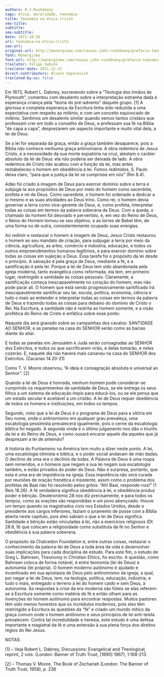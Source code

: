 ```yaml
---
authors: R.J.Rushdoony
tags: ética, moralidade, teonomia
title: Teonomia na ética cristã
seo-title:
subtitle:
seo-subtitle:
date: 1971-10-26
url: teonomia-na-etica-crista
seo-url:
original-url: http://monergismo.com/rousas-john-rushdoony/prefacio-teonomia-na-etica-crista/
font: Monergismo
font-url: http://monergismo.com/rousas-john-rushdoony/prefacio-teonomia-na-etica-crista/
traslator: Felipe Sabino
traslator-date: 2011-12-31
direct-contributors: Alvaro Separovich
traslated-by-us: false
---
```


Em 1872, Robert L. Dabney, escrevendo sobre a “Teologia dos Irmãos de Plymouth”, comentou com desalento sobre a interpretação estranha dada à esperança criança pela “teoria do pré-advento” daquele grupo. [1] A gloriosa e completa esperança da Escritura tinha sido reduzida a uma expectativa com respeito ao milênio, e com um conceito equivocado de milênio. Sentimos um desalento similar quando vemos tantos cristãos que professam crer em todo o conselho de Deus, e professam sua fé na Bíblia “de capa a capa”, desprezarem um aspecto importante e muito vital dela, a lei de Deus.

Se a lei for separada da graça, então a graça também desaparece, pois a Bíblia não conhece nenhuma graça antinomiana. A obra redentora de Jesus Cristo, e a necessidade da sua morte expiatória na cruz, atestam o caráter absoluto da lei de Deus: ela não poderia ser deixada de lado. A obra redentora de Cristo não acabou com a função da lei, mas antes restabeleceu o homem em obediência à lei. Fomos redimidos, S. Paulo deixa claro, “para que a justiça da lei se cumprisse em nós” (Rm 8.4).

Adão foi criado à imagem de Deus para exercer domínio sobre a terra e subjugá-la aos propósitos de Deus por meio do homem como sacerdote, profeta e rei de Deus. Como sacerdote, o homem foi ordenado a dedicar a si mesmo e as suas atividades ao Deus trino. Como rei, o homem devia governar a terra como vice-gerente de Deus, e, como profeta, interpretar todas as coisas em termos da palavra soberana de Deus. Com a queda, o chamado do homem foi desviado e pervertido, e, em vez do Reino de Deus, o Reino do Homem tornou-se seu objetivo, e as torres de Babel têm, de uma forma ou de outra, consistentemente ocupado suas energias.

Ao redimir e restaurar o homem à imagem de Deus, Jesus Cristo restaurou o homem ao seu mandato de criação, para subjugar a terra por meio da ciência, agricultura, as artes, comércio e indústria, educação, e todos os outros empreendimentos humanos legítimos, e para exercer domínio sobre todas as coisas em sujeição a Deus. Essa tarefa foi o propósito da lei desde o princípio. A salvação é pela graça de Deus, mediante a fé, e a santificação é pela lei. Porque a lei de Deus tem sido abandonada pela igreja moderna, tanto evangélica como reformada, ela tem, em primeiro lugar, restringido a santidade às coisas pessoais. Claramente, a santificação começa inescapavelmente no coração do homem, mas não pode parar ali. O homem que está sendo progressivamente santificado irá inescapavelmente santificar seu lar, escola, política, economia, ciência e tudo o mais ao entender e interpretar todas as coisas em termos da palavra de Deus e trazendo todas as coisas para debaixo do domínio de Cristo o Rei. Na Escritura, a santidade não é restrita ao homem somente, e a visão profética do Reino de Cristo é enfática sobre esse ponto:

Naquele dia será gravado sobre as campainhas dos cavalos: SANTIDADE AO SENHOR; e as panelas na casa do SENHOR serão como as bacias diante do altar.

E todas as panelas em Jerusalém e Judá serão consagradas ao SENHOR dos Exércitos, e todos os que sacrificarem virão, e delas tomarão, e nelas cozerão. E, naquele dia não haverá mais cananeu na casa do SENHOR dos Exércitos. (Zacarias 14.20-21)

Como T. V. Moore observou, “A ideia é consagração absoluta e universal ao Senhor”. [2]

Quando a lei de Deus é honrada, nenhum homem pode considerar-se cumprindo os requerimentos de santidade de Deus, se ele entrega os seus filhos a um sistema de educação ímpio para educá-los, ou se ele pensa que um estado secular é aceitável a um cristão. A lei de Deus requer obediência de todos os homens e instituições, em todos os tempos.

Segundo, visto que a lei de Deus é o programa de Deus para a vitória em Seu nome, onde o antinomismo em qualquer grau prevaleça, uma escatologia pessimista prevalecerá igualmente, pois o cerne da escatologia bíblica foi negado. A segunda vinda e o último julgamento nos dão o triunfo da lei e do Reino de Deus, e como ousará encarar aquele dia aqueles que já desprezam a lei de antemão?

A história do Puritanismo na América tem muito a dizer neste ponto. A lei, uma escatologia otimista e bíblica, e o poder social andavam de mão dadas. O declínio de uma era o declínio de todas. A Palavra de Deus é uma roupa sem remendos, e o homens que negam a sua lei negam sua escatologia também, e estão privados do poder de Deus. Não é surpresa, portanto, que esta é uma era de impotência na igreja. Essa impotência não será curada por reuniões de oração frenética e insistente, assim como o problema dos profetas de Baal não foi resolvido pelos gritos: “Ah! Baal, responde-nos!” (1 Reis 18.26). A fé verdadeira significa obediência à lei, e obediência produz poder e bênção. Deuteronômio 28 nos diz precisamente, e para todos os tempos, como as orações são respondidas e um povo abençoado. Houve um tempo quando os magistrados civis nos Estados Unidos, desde o presidente aos cargos inferiores, faziam o juramento de posse com a Bíblia aberta neste capítulo, pois eles sabiam o que a lei de Deus significa. Santidade e bênção estão vinculadas à lei, não a exercícios religiosos (Dt 28.8, 9) que colocam a religiosidade como substituta da fé no Senhor e obediência à sua palavra soberana.

O propósito da Chalcedon Foundation é, entre outras coisas, restaurar o conhecimento da palavra-lei de Deus a toda área da vida e desenvolver suas implicações para cada disciplina de estudo. Para este fim, o estudo de Greg L. Bahnsen, Theonomy in Christian Ethics, foi escrito. A questão, como Bahnsen coloca de forma notável, é entre teonomia (lei de Deus) e autonomia (lei própria). O homem moderno autônomo é ajudado e incentivado em sua apostasia de Deus pelo antinomismo da igreja, a qual, por negar a lei de Deus, tem, na teologia, política, educação, indústria, e tudo o mais, entregado o terreno à lei do homem caído e sem Deus, à autonomia. As respostas à crise da era moderna são fúteis se elas referem-se à Escritura somente como matéria de fé e então olham para as invenções do homem autônomo para encontrar respostas. Muitos pastores têm sido menos honestos que os incrédulos modernos, pois eles têm restringido a Escritura às questões da “fé” e criado um mundo mítico da graça comum onde o homem antônomo e seus princípios de lei anti-teísta prevalecem. Contra tal incredulidade e heresia, este estudo é uma defesa importante e magistral da fé e uma extensão à sua plena força dos direitos régios do Rei Jesus.

NOTAS:

[1] – Veja Robert L. Dabney, Discussions: Evangelical and Theological, reprint, 2 vols. (London: Banner of Truth Trust, [1890] 1967), 1:168-213.

[2] – Thomas V. Moore, The Book of Zechariah (London: The Banner of Truth Trust, 1958), p. 236